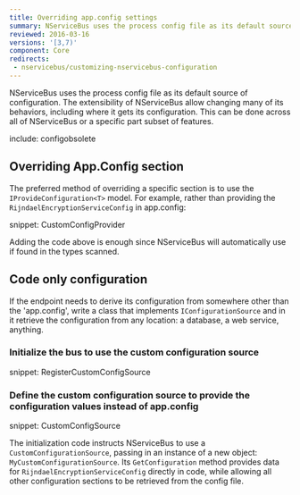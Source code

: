 ```yaml
---
title: Overriding app.config settings
summary: NServiceBus uses the process config file as its default source of configuration.
reviewed: 2016-03-16
versions: '[3,7)'
component: Core
redirects:
 - nservicebus/customizing-nservicebus-configuration
---
```


NServiceBus uses the process config file as its default source of configuration. The extensibility of NServiceBus allow changing many of its behaviors, including where it gets its configuration. This can be done across all of NServiceBus or a specific part subset of features.

include: configobsolete



## Overriding App.Config section

The preferred method of overriding a specific section is to use the `IProvideConfiguration<T>` model. For example, rather than providing the `RijndaelEncryptionServiceConfig` in app.config:

snippet: CustomConfigProvider

Adding the code above is enough since NServiceBus will automatically use if found in the types scanned.


## Code only configuration

If the endpoint needs to derive its configuration from somewhere other than the 'app.config', write a class that implements `IConfigurationSource` and in it retrieve the configuration from any location: a database, a web service, anything.


### Initialize the bus to use the custom configuration source

snippet: RegisterCustomConfigSource


### Define the custom configuration source to provide the configuration values instead of app.config

snippet: CustomConfigSource

The initialization code instructs NServiceBus to use a `CustomConfigurationSource`, passing in an instance of a new object: `MyCustomConfigurationSource`. Its `GetConfiguration` method provides data for `RijndaelEncryptionServiceConfig` directly in code, while allowing all other configuration sections to be retrieved from the config file.
